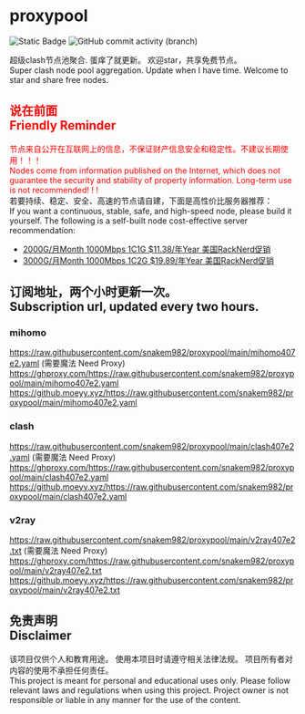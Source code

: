 # proxypool

![Static Badge](https://img.shields.io/badge/ss|ssr|vmess|vless|trojan-free-orange)
![GitHub commit activity (branch)](https://img.shields.io/github/commit-activity/w/snakem982/proxypool?color=DC52FC)


超级clash节点池聚合.
蛋痒了就更新。
欢迎star，共享免费节点。
<br/>
Super clash node pool aggregation.
Update when I have time.
Welcome to star and share free nodes.

## <font color="red">说在前面<br/>Friendly Reminder</font>
<font color="red">节点来自公开在互联网上的信息，不保证财产信息安全和稳定性。不建议长期使用！！！<br/>
Nodes come from information published on the Internet,
which does not guarantee the security and stability of property information.
Long-term use is not recommended! ! !</font><br/>
若要持续、稳定、安全、高速的节点请自建，下面是高性价比服务器推荐：<br/>
If you want a continuous, stable, safe, and high-speed node, please build it yourself.
The following is a self-built node cost-effective server recommendation:
- [2000G/月Month 1000Mbps 1C1G $11.38/年Year 美国RackNerd促销](https://my.racknerd.com/aff.php?aff=8613 "美国RackNerd")
- [3000G/月Month 1000Mbps 1C2G $19.89/年Year 美国RackNerd促销](https://my.racknerd.com/aff.php?aff=8613 "美国RackNerd")

## 订阅地址，两个小时更新一次。<br/>Subscription url, updated every two hours.
### mihomo
https://raw.githubusercontent.com/snakem982/proxypool/main/mihomo407e2.yaml  (需要魔法 Need Proxy)
https://ghproxy.com/https://raw.githubusercontent.com/snakem982/proxypool/main/mihomo407e2.yaml
https://github.moeyy.xyz/https://raw.githubusercontent.com/snakem982/proxypool/main/mihomo407e2.yaml
### clash
https://raw.githubusercontent.com/snakem982/proxypool/main/clash407e2.yaml  (需要魔法 Need Proxy)
https://ghproxy.com/https://raw.githubusercontent.com/snakem982/proxypool/main/clash407e2.yaml
https://github.moeyy.xyz/https://raw.githubusercontent.com/snakem982/proxypool/main/clash407e2.yaml
### v2ray
https://raw.githubusercontent.com/snakem982/proxypool/main/v2ray407e2.txt  (需要魔法 Need Proxy)
https://ghproxy.com/https://raw.githubusercontent.com/snakem982/proxypool/main/v2ray407e2.txt
https://github.moeyy.xyz/https://raw.githubusercontent.com/snakem982/proxypool/main/v2ray407e2.txt


## 免责声明 <br/>Disclaimer
该项目仅供个人和教育用途。
使用本项目时请遵守相关法律法规。
项目所有者对内容的使用不承担任何责任。
<br/>
This project is meant for personal and educational uses only.
Please follow relevant laws and regulations when using this project.
Project owner is not responsible or liable in any manner for the use of the content.
